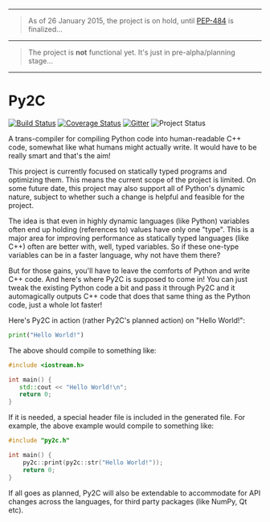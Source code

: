 ﻿ -----
> As of 26 January 2015, the project is on hold, until [PEP-484][pep-484] is finalized...
 -----
> The project is **not** functional yet. It's just in pre-alpha/planning stage...
 -----
# Py2C

[![Build Status][travis-badge]][travis-page] [![Coverage Status][coveralls-badge]][coveralls-page] [![Gitter][gitter-image]][gitter-page] ![Project Status][project-on-hold-badge]

A trans-compiler for compiling Python code into human-readable C++ code, somewhat like what humans might actually write. It would have to be really smart and that's the aim!

This project is currently focused on statically typed programs and optimizing them. This means the current scope of the project is limited. On some future date, this project may also support all of Python's dynamic nature, subject to whether such a change is helpful and feasible for the project.

The idea is that even in highly dynamic languages (like Python) variables often end up holding (references to) values have only one "type". This is a major area for improving performance as statically typed languages (like C++) often are better with, well, typed variables. So if these one-type variables can be in a faster language, why not have them there?

But for those gains, you'll have to leave the comforts of Python and write C++ code. And here's where Py2C is supposed to come in! You can just tweak the existing Python code a bit and pass it through Py2C and it automagically outputs C++ code that does that same thing as the Python code, just a whole lot faster!

Here's Py2C in action (rather Py2C's planned action) on "Hello World!":

```python
print("Hello World!")
```

The above should compile to something like:

```cpp
#include <iostream.h>

int main() {
   std::cout << "Hello World!\n";
   return 0;
}
```

If it is needed, a special header file is included in the generated file. For example, the above example would compile to something like:

```cpp
#include "py2c.h"

int main() {
    py2c::print(py2c::str("Hello World!"));
    return 0;
}
```

If all goes as planned, Py2C will also be extendable to accommodate for API changes across the languages, for third party packages (like NumPy, Qt etc).

  [pep-484]: https://www.python.org/dev/peps/pep-0484

  <!-- Badges -->
  [travis-page]: https://travis-ci.org/pradyun/Py2C
  [travis-badge]: https://travis-ci.org/pradyun/Py2C.svg
  [coveralls-page]: https://coveralls.io/r/pradyun/Py2C?branch=develop
  [coveralls-badge]: https://img.shields.io/coveralls/pradyun/Py2C.svg?style=flat
  [gitter-image]: https://img.shields.io/badge/Gitter-Chat_Room-1DCD73.svg?style=flat
  [gitter-page]: https://gitter.im/pradyun/Py2C

  <!-- Project Status Badge -->
  [project-on-hold-badge]: https://img.shields.io/badge/project-on--hold-lightgrey.svg?style=flat
  [project-pre-alpha-badge]: https://img.shields.io/badge/project-pre--alpha-ff5d37.svg?style=flat
  [project-alpha-badge]: https://img.shields.io/badge/project-alpha-orange.svg?style=flat
  [project-beta-badge]: https://img.shields.io/badge/project-beta-yellow.svg?style=flat
  [project-rc-badge]: https://img.shields.io/badge/project-release--candidate-green.svg?style=flat
  [project-stable-badge]: https://img.shields.io/badge/project-stable-brightgreen.svg?style=flat
  [project-discontinued-badge]: https://img.shields.io/badge/project-discontinued-DD4444.svg?style=flat
